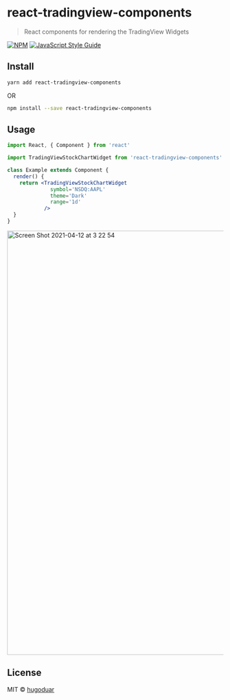 # react-tradingview-components

> React components for rendering the TradingView Widgets

[![NPM](https://img.shields.io/npm/v/react-tradingview-components.svg)](https://www.npmjs.com/package/react-tradingview-components) [![JavaScript Style Guide](https://img.shields.io/badge/code_style-standard-brightgreen.svg)](https://standardjs.com)

## Install

```bash
yarn add react-tradingview-components
```

OR

```bash
npm install --save react-tradingview-components
```

## Usage

```jsx
import React, { Component } from 'react'

import TradingViewStockChartWidget from 'react-tradingview-components'

class Example extends Component {
  render() {
    return <TradingViewStockChartWidget 
              symbol='NSDQ:AAPL'
              theme='Dark' 
              range='1d'
            />
  }
}
```

<img width="988" alt="Screen Shot 2021-04-12 at 3 22 54" src="https://user-images.githubusercontent.com/2074884/114363857-6fbf0780-9b3e-11eb-8e93-a4d550335f00.png">


## License

MIT © [hugoduar](https://github.com/hugoduar)
